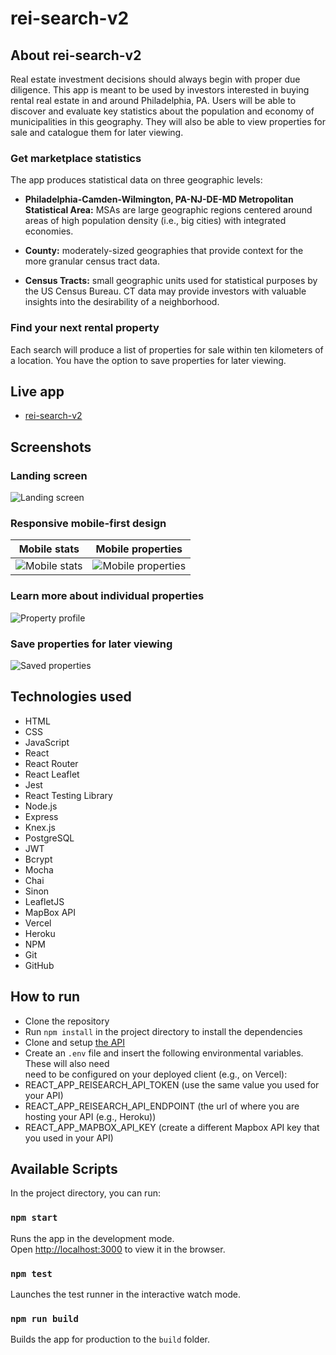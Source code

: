 # rei-search-v2

## About rei-search-v2

Real estate investment decisions should always begin with proper due
diligence. This app is meant to be used by investors interested in
buying rental real estate in and around Philadelphia, PA. Users will
be able to discover and evaluate key statistics about the population
and economy of municipalities in this geography. They will also be
able to view properties for sale and catalogue them for later
viewing.

### Get marketplace statistics
The app produces statistical data on three geographic levels:

* **Philadelphia-Camden-Wilmington, PA-NJ-DE-MD Metropolitan
Statistical Area:** MSAs are large geographic regions centered around areas of high
population density (i.e., big cities) with integrated economies.

* **County:** moderately-sized geographies
that provide context for the more granular census tract data.

* **Census Tracts:** small geographic units
used for statistical purposes by the US Census Bureau. CT data may
provide investors with valuable insights into the desirability of a neighborhood.

### Find your next rental property
Each search will produce a list of properties for sale within ten kilometers of a location. You have the option to save properties for later viewing.

## Live app
- [rei-search-v2](http://rei-search-v2-client.vercel.app/)

## Screenshots
### Landing screen
![Landing screen](src/images/landing.png)

### Responsive mobile-first design
|Mobile stats | Mobile properties |
| --- | --- |
|![Mobile stats](src/images/mobile-econ-stats.png) | ![Mobile properties](src/images/mobile-properties.png) |

### Learn more about individual properties 
![Property profile](src/images/property-profile.png)

### Save properties for later viewing
![Saved properties](src/images/saved-properties.png)



## Technologies used

- HTML
- CSS
- JavaScript
- React 
- React Router
- React Leaflet 
- Jest 
- React Testing Library
- Node.js 
- Express 
- Knex.js 
- PostgreSQL
- JWT
- Bcrypt
- Mocha 
- Chai
- Sinon 
- LeafletJS 
- MapBox API 
- Vercel 
- Heroku 
- NPM 
- Git 
- GitHub

## How to run
- Clone the repository
- Run `npm install` in the project directory to install the dependencies
- Clone and setup [the API](https://github.com/bradrivenburgh/rei-search-v2-server)
- Create an `.env` file and insert the following environmental variables.  These will also need \
need to be configured on your deployed client (e.g., on Vercel):
- REACT_APP_REISEARCH_API_TOKEN (use the same value you used for your API)
- REACT_APP_REISEARCH_API_ENDPOINT (the url of where you are hosting your API (e.g., Heroku))
- REACT_APP_MAPBOX_API_KEY (create a different Mapbox API key that you used in your API)

## Available Scripts

In the project directory, you can run:

### `npm start`

Runs the app in the development mode.\
Open [http://localhost:3000](http://localhost:3000) to view it in the browser.

### `npm test`

Launches the test runner in the interactive watch mode.

### `npm run build`

Builds the app for production to the `build` folder.